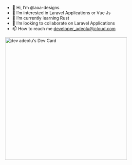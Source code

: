 - 👋 Hi, I’m @aoa-designs
- 👀 I’m interested in Laravel Applications or Vue Js
- 🌱 I’m currently learning Rust
- 💞️ I’m looking to collaborate on Laravel Applications
- 📫 How to reach me developer_adeolu@icloud.com

<a href="https://app.daily.dev/dev_adeolu"><img src="https://api.daily.dev/devcards/0598f7008c6d47c98d5a9fbce5ea73b2.png?r=s1a" width="400" alt="dev adeolu's Dev Card"/></a>
<!---
aoa-designs/aoa-designs is a ✨ special ✨ repository because its `README.md` (this file) appears on your GitHub profile.
You can click the Preview link to take a look at your changes.
--->
